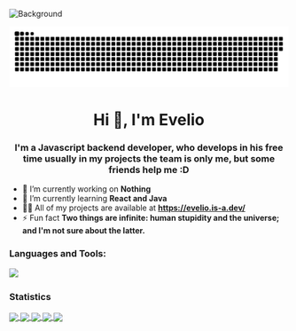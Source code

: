 ![Background](https://github.com/SrEvelio/SrEvelio/blob/main/assets/background.gif)

<picture>
  <source media="(prefers-color-scheme: dark)" srcset="https://raw.githubusercontent.com/SrEvelio/SrEvelio/output/github-snake-dark.svg" />
  <source media="(prefers-color-scheme: light)" srcset="https://raw.githubusercontent.com/SrEvelio/SrEvelio/output/github-snake.svg" />
  <img alt="github-snake" src="https://raw.githubusercontent.com/SrEvelio/SrEvelio/output/github-snake.svg" />
</picture>

<h1 align="center">Hi 👋, I'm Evelio</h1>
<h3 align="center">I'm a Javascript backend developer, who develops in his free time usually in my projects the team is only me, but some friends help me :D</h3>

- 🔭 I’m currently working on **Nothing**
- 🌱 I’m currently learning **React and Java**
- 👨‍💻 All of my projects are available at **https://evelio.is-a.dev/**
- ⚡ Fun fact **Two things are infinite: human stupidity and the universe; and I'm not sure about the latter.**

</div><h3 align="left">Languages and Tools:</h3>
<p align="left">
  <a href="https://skillicons.dev">
    <img src="https://skillicons.dev/icons?i=javascript,java,react,tailwind,mongo,nodejs,vscode,express" />
  </a>
</p>

<h3 align="left">Statistics</h3>
<div align="left">
<a href="https://github.com/SrEvelio">
<img align="center" src="http://github-profile-summary-cards.vercel.app/api/cards/stats?username=SrEvelio&theme=aura" height="150em" />
<img align="center" src="http://github-profile-summary-cards.vercel.app/api/cards/most-commit-language?username=SrEvelio&theme=2077" height="150em" />
<img align="center" src="http://github-profile-summary-cards.vercel.app/api/cards/repos-per-language?username=SrEvelio&theme=2077" height="150em" />
<img align="center" src="http://github-profile-summary-cards.vercel.app/api/cards/productive-time?username=SrEvelio&theme=2077" height="150em" />
<img align="center" src="http://github-profile-summary-cards.vercel.app/api/cards/profile-details?username=SrEvelio&theme=aura" height="150em" />
</div>
